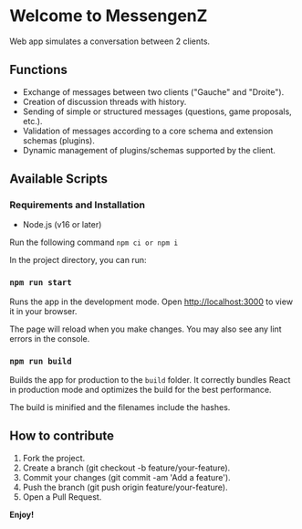 # Welcome to MessengenZ

Web app simulates a conversation between 2 clients.

## Functions

* Exchange of messages between two clients ("Gauche" and "Droite").
* Creation of discussion threads with history.
* Sending of simple or structured messages (questions, game proposals, etc.).
* Validation of messages according to a core schema and extension schemas (plugins).
* Dynamic management of plugins/schemas supported by the client.

## Available Scripts

### Requirements and Installation

* Node.js (v16 or later)

Run the following command `npm ci or npm i`

In the project directory, you can run:

### `npm run start`

Runs the app in the development mode.
Open [http://localhost:3000](http://localhost:3000) to view it in your browser.

The page will reload when you make changes.
You may also see any lint errors in the console.

### `npm run build`

Builds the app for production to the `build` folder.
It correctly bundles React in production mode and optimizes the build for the best performance.

The build is minified and the filenames include the hashes.

## How to contribute
1. Fork the project.
2. Create a branch (git checkout -b feature/your-feature).
3. Commit your changes (git commit -am 'Add a feature').
4. Push the branch (git push origin feature/your-feature).
5. Open a Pull Request.

**Enjoy!**